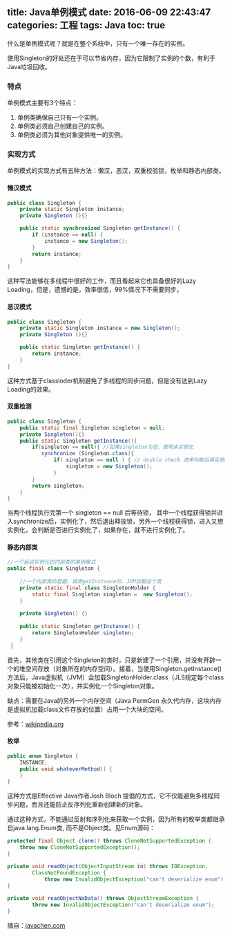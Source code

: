 title: Java单例模式
date: 2016-06-09 22:43:47
categories: 工程
tags: Java
toc: true
---

什么是单例模式呢？就是在整个系统中，只有一个唯一存在的实例。

使用Singleton的好处还在于可以节省内存，因为它限制了实例的个数，有利于Java垃圾回收。

### 特点

单例模式主要有3个特点：

1. 单例类确保自己只有一个实例。
2. 单例类必须自己创建自己的实例。
3. 单例类必须为其他对象提供唯一的实例。

### 实现方式

单例模式的实现方式有五种方法：懒汉，恶汉，双重校验锁，枚举和静态内部类。

#### 懒汉模式

```java
public class Singleton {
    private static Singleton instance;
    private Singleton (){}

    public static synchronized Singleton getInstance() {
        if (instance == null) {
            instance = new Singleton();
        }
        return instance;
    }
}
```

这种写法能够在多线程中很好的工作，而且看起来它也具备很好的Lazy Loading，但是，遗憾的是，效率很低，99%情况下不需要同步。

#### 恶汉模式

```java
public class Singleton {
    private static Singleton instance = new Singleton();
    private Singleton (){}

    public static Singleton getInstance() {
        return instance;
    }
}
```

这种方式基于classloder机制避免了多线程的同步问题，但是没有达到Lazy Loading的效果。

#### 双重检测

```java
public class Singleton {
    public static final Singleton singleton = null;
    private Singleton(){}
    public static Singleton getInstance(){
        if(singleton == null){ //如果singleton为空，表明未实例化
           synchronize (Singleton.class){
               if( singleton == null ) { // double check 进来判断后再实例化。
                   singleton = new Singleton();
               }
        }
        return singleton;
    }
}
```

当两个线程执行完第一个 singleton == null 后等待锁， 其中一个线程获得锁并进入synchronize后，实例化了，然后退出释放锁，另外一个线程获得锁，进入又想实例化，会判断是否进行实例化了，如果存在，就不进行实例化了。

#### 静态内部类

```java
//一个延迟实例化的内部类的单例模式
public final class Singleton {
 
    //一个内部类的容器，调用getInstance时，JVM加载这个类
    private static final class SingletonHolder {
        static final Singleton singleton =  new Singleton();
    }
 
    private Singleton() {}
 
    public static Singleton getInstance() {
        return SingletonHolder.singleton;
    }
 }
 ```

首先，其他类在引用这个Singleton的类时，只是新建了一个引用，并没有开辟一个的堆空间存放（对象所在的内存空间）。接着，当使用Singleton.getInstance()方法后，Java虚拟机（JVM）会加载SingletonHolder.class（JLS规定每个class对象只能被初始化一次），并实例化一个Singleton对象。

缺点：需要在Java的另外一个内存空间（Java PermGen 永久代内存，这块内存是虚拟机加载class文件存放的位置）占用一个大块的空间。

参考：[wikipedia.org](http://en.wikipedia.org/wiki/Initialization-on-demand_holder_idiom)

#### 枚举

```java
public enum Singleton {  
    INSTANCE;  
    public void whateverMethod() {  
    }  
}  
```

这种方式是Effective Java作者Josh Bloch 提倡的方式，它不仅能避免多线程同步问题，而且还能防止反序列化重新创建新的对象。

通过这种方式，不能通过反射和序列化来获取一个实例，因为所有的枚举类都继承自java.lang.Enum类, 而不是Object类。见Enum源码：

```java
protected final Object clone() throws CloneNotSupportedException {  
    throw new CloneNotSupportedException();  
} 

private void readObject(ObjectInputStream in) throws IOException,  
        ClassNotFoundException {  
            throw new InvalidObjectException("can't deserialize enum");  
}  
  
private void readObjectNoData() throws ObjectStreamException {  
        throw new InvalidObjectException("can't deserialize enum");  
}
```

摘自：[javachen.com](http://blog.javachen.com/2013/06/09/note-about-java-singleton-model.html)

